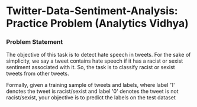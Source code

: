 # Twitter-Data-Sentiment-Analysis: Practice Problem (Analytics Vidhya)

### Problem Statement

The objective of this task is to detect hate speech in tweets. For the sake of simplicity, we say a tweet contains 
hate speech if it has a racist or sexist sentiment associated with it. So, the task is to classify racist or sexist tweets from other tweets.

Formally, given a training sample of tweets and labels, where label '1' denotes the tweet is racist/sexist and label '0' denotes the tweet is 
not racist/sexist, your objective is to predict the labels on the test dataset

